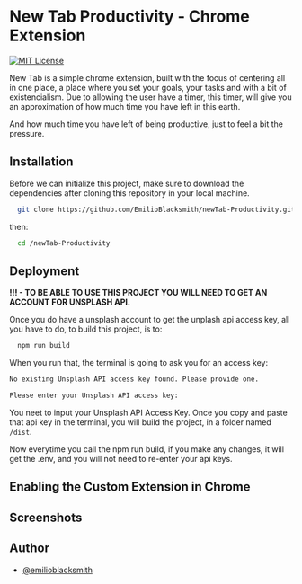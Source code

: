 # New Tab Productivity - Chrome Extension

[![MIT License](https://img.shields.io/badge/License-MIT-green.svg)](https://choosealicense.com/licenses/mit/)

New Tab is a simple chrome extension, built with the focus of centering all in one place, a place where you set your goals, your tasks and with a bit of existencialism. Due to allowing the user have a timer, this timer, will give you an approximation of how much time you have left in this earth.

And how much time you have left of being productive, just to feel a bit the pressure.

## Installation

Before we can initialize this project, make sure to download the dependencies after cloning this repository in your local machine.

```bash
  git clone https://github.com/EmilioBlacksmith/newTab-Productivity.git
```

then:

```bash
  cd /newTab-Productivity
```

## Deployment

**!!! - TO BE ABLE TO USE THIS PROJECT YOU WILL NEED TO GET AN ACCOUNT FOR UNSPLASH API.**

Once you do have a unsplash account to get the unplash api access key, all you have to do, to build this project, is to:

```bash
  npm run build
```

When you run that, the terminal is going to ask you for an access key:

```bash
No existing Unsplash API access key found. Please provide one.

Please enter your Unsplash API access key:

```

You neet to input your Unsplash API Access Key. Once you copy and paste that api key in the terminal, you will build the project, in a folder named `/dist`.

Now everytime you call the npm run build, if you make any changes, it will get the .env, and you will not need to re-enter your api keys.

## Enabling the Custom Extension in Chrome

## Screenshots

## Author

- [@emilioblacksmith](https://github.com/EmilioBlacksmith)
